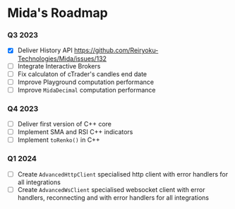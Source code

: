 # Mida's Roadmap
### Q3 2023
- [x] Deliver History API https://github.com/Reiryoku-Technologies/Mida/issues/132
- [ ] Integrate Interactive Brokers
- [ ] Fix calculaton of cTrader's candles end date
- [ ] Improve Playground computation performance
- [ ] Improve `MidaDecimal` computation performance

### Q4 2023
- [ ] Deliver first version of C++ core
- [ ] Implement SMA and RSI C++ indicators
- [ ] Implement `toRenko()` in C++

### Q1 2024
- [ ] Create `AdvancedHttpClient` specialised http client with error handlers for all integrations
- [ ] Create `AdvancedWsClient` specialised websocket client with error handlers, reconnecting and with error handlers for all integrations
